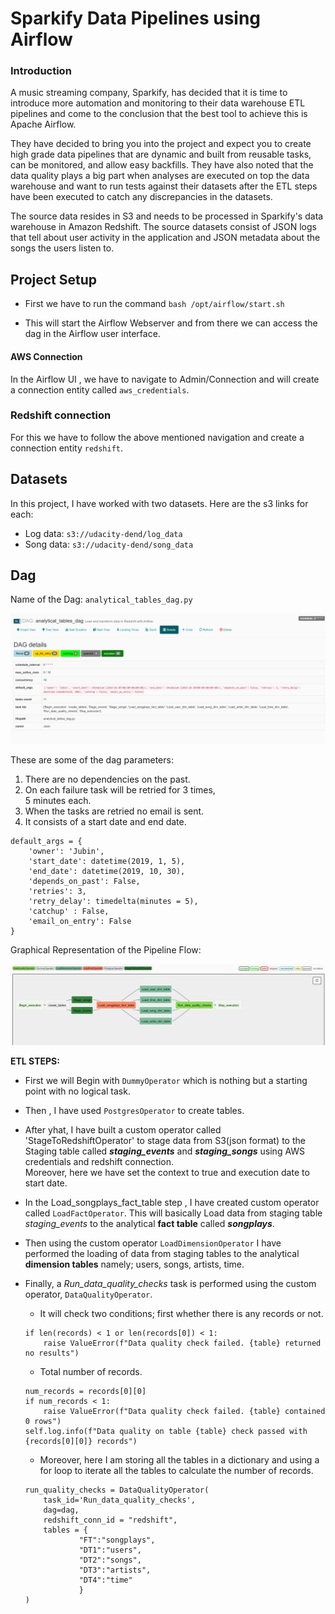 # Sparkify Data Pipelines using Airflow

### Introduction

A music streaming company, Sparkify, has decided that it is time to introduce more automation and monitoring to their data warehouse ETL pipelines and come to the conclusion that the best tool to achieve this is Apache Airflow.

They have decided to bring you into the project and expect you to create high grade data pipelines that are dynamic and built from reusable tasks, can be monitored, and allow easy backfills. They have also noted that the data quality plays a big part when analyses are executed on top the data warehouse and want to run tests against their datasets after the ETL steps have been executed to catch any discrepancies in the datasets.

The source data resides in S3 and needs to be processed in Sparkify's data warehouse in Amazon Redshift. The source datasets consist of JSON logs that tell about user activity in the application and JSON metadata about the songs the users listen to.

## Project Setup

- First we have to run the command `bash /opt/airflow/start.sh`

- This will start the Airflow Webserver and from there we can access the dag in the Airflow user interface.

#### AWS Connection
In the Airflow UI , we have to navigate to Admin/Connection and will create a connection entity called `aws_credentials`.

### Redshift connection
For this we have to follow the above mentioned navigation and create a connection entity `redshift`.

## Datasets
In this project, I have worked with two datasets. Here are the s3 links for each:

- Log data: `s3://udacity-dend/log_data`
- Song data: `s3://udacity-dend/song_data`

## Dag

Name of the Dag: `analytical_tables_dag.py`

![Alt text](/home/airflow/img/details_dag.png?raw=true "Optional Title")

These are some of the dag parameters:

1. There are no dependencies on the past.
2. On each failure task will be retried for 3 times,\
  5 minutes each.
3.  When the tasks are retried no email is sent.
4. It consists of a start date and end date.

```
default_args = {
    'owner': 'Jubin',
    'start_date': datetime(2019, 1, 5),
    'end_date': datetime(2019, 10, 30),
    'depends_on_past': False,
    'retries': 3,
    'retry_delay': timedelta(minutes = 5),
    'catchup' : False,
    'email_on_entry': False
}
```

Graphical Representation of the Pipeline Flow:

![Alt text](/home/airflow/img/Graph_view.png?raw=true "Optional Title")

**ETL STEPS:**
- First we will Begin with `DummyOperator` which is nothing but a starting point with no logical task.

- Then , I have used `PostgresOperator` to create tables.

- After yhat, I have built a custom operator called 'StageToRedshiftOperator' to stage data from S3(json format) to the Staging table called ***staging_events*** and ***staging_songs*** using AWS credentials and redshift connection.\
  Moreover, here we have set the context to true and execution date to start date.

- In the Load_songplays_fact_table step , I have created custom operator called `LoadFactOperator`. This will basically Load data from staging table *staging_events* to the analytical **fact table** called ***songplays***.

- Then using the custom operator `LoadDimensionOperator` I have performed the loading of data from staging tables to the analytical **dimension tables** namely; users, songs, artists, time.

- Finally, a *Run_data_quality_checks* task is performed using the custom operator, `DataQualityOperator`.
  - It will check two conditions; first whether there is any records or not.

  ```
  if len(records) < 1 or len(records[0]) < 1:
      raise ValueError(f"Data quality check failed. {table} returned no results")
  ```
  - Total number of records.

  ```
  num_records = records[0][0]
  if num_records < 1:
      raise ValueError(f"Data quality check failed. {table} contained 0 rows")
  self.log.info(f"Data quality on table {table} check passed with {records[0][0]} records")
  ```
  - Moreover, here I am storing all the tables in a dictionary and using a for loop to iterate all the tables to calculate the number of records.

  ```
  run_quality_checks = DataQualityOperator(
      task_id='Run_data_quality_checks',
      dag=dag,
      redshift_conn_id = "redshift",
      tables = {
              "FT":"songplays",
              "DT1":"users",
              "DT2":"songs",
              "DT3":"artists",
              "DT4":"time"
              }
  )           
  ```

